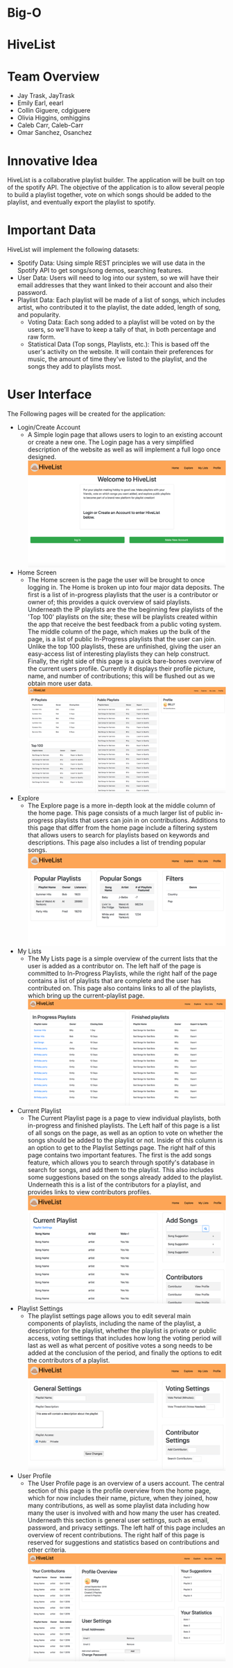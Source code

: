# Big-O

# HiveList

# Team Overview

* Jay Trask, JayTrask
* Emily Earl, eearl
* Collin Giguere, cdgiguere
* Olivia Higgins, omhiggins
* Caleb Carr, Caleb-Carr
* Omar Sanchez, Osanchez

# Innovative Idea

HiveList is a collaborative playlist builder. The application will be built on top of the spotify API. The objective of the application is to allow several people to build a playlist together, vote on which songs should be added to the playlist, and eventually export the playlist to spotify.

# Important Data

HiveList will implement the following datasets:
* Spotify Data: 
    Using simple REST principles we will use data in the Spotify API to get songs/song demos, searching features.
* User Data: 
    Users will need to log into our system, so we will have their email addresses that they want linked to their account and also their password.
* Playlist Data: 
    Each playlist will be made of a list of songs, which includes artist, who contributed it to the playlist, the date added, length of song, and popularity.
    * Voting Data:
    Each song added to a playlist will be voted on by the users, so we'll have to keep a tally of that, in both percentage and raw form.
    * Statistical Data (Top songs, Playlists, etc.):
    This is based off the user's activity on the website. It will contain their preferences for music, the amount of time they've listed to the playlist, and the songs they add to playlists most.


# User Interface

The Following pages will be created for the application:
* Login/Create Account
	* A Simple login page that allows users to login to an existing account or create a new one. The Login page has a very simplified description of the website as well as will implement a full logo once designed.
    ![Image1](img-templates/login_09_27.png)
* Home Screen
	* The Home screen is the page the user will be brought to once logging in. The Home is broken up into four major data deposits. The first is a list of in-progress playlists that the user is a contributor or owner of; this provides a quick overview of said playlists.
	Underneath the IP playlists are the the beginning few playlists of the 'Top 100' playlists on the site; these will be playlists created within the app that receive the best feedback from a public voting system. The middle column of the page, which
	makes up the bulk of the page, is a list of public In-Progress playlists that the user can join. Unlike the top 100 playlists, these are unfinished, giving the user an easy-access list of interesting playlists they can help construct. Finally, the right side of
	this page is a quick bare-bones overview of the current users profile. Currently it displays their profile picture, name, and number of contributions; this will be flushed out as we obtain more user data.
    ![Image](img-templates/home_09_27.png)
* Explore 
	* The Explore page is a more in-depth look at the middle column of the home page. This page consists of a much larger list of public in-progress playlists that users can join in on contributions. Additions to this page that differ from the
	home page include a filtering system that allows users to search for playlists based on keywords and descriptions. This page also includes a list of trending popular songs.
        ![Image](img-templates/explore_09_27.png)
* My Lists
	* The My Lists page is a simple overview of the current lists that the user is added as a contributor on. The left half of the page is committed to In-Progress Playlists, while the right half of the page contains a list of playlists that
	are complete and the user has contributed on. This page also contains links to all of the playlists, which bring up the current-playlist page.
        ![Image](img-templates/myLists_09_27.png)
* Current Playlist
	* The Current Playlist page is a page to view individual playlists, both in-progress and finished playlists. The Left half of this page is a list of all songs on the page, as well as an option to vote on whether the songs should be added to the playlist or not.
	Inside of this column is an option to get to the Playlist Settings page. The right half of this page contains two important features. The first is the add songs feature, which allows you to search through spotify's database in search for
	songs, and add them to the playlist. This also includes some suggestions based on the songs already added to the playlist. Underneath this is a list of the contributors for a playlist, and provides links to view contributors profiles.
        ![Image](img-templates/currentPlaylist_09_27.png)
* Playlist Settings
	* The playlist settings page allows you to edit several main components of playlists, including the name of the playlist, a description for the playlist, whether the playlist is private or public access, voting settings that includes how long the voting period
	will last as well as what percent of positive votes a song needs to be added at the conclusion of the period, and finally the options to edit the contributors of a playlist.
        ![Image](img-templates/playlistSettings_09_27.png)
* User Profile
	* The User Profile page is an overview of a users account. The central section of this page is the profile overview from the home page, which for now includes their name, picture, when they joined, how many contributions, as well as some playlist data including
	how many the user is involved with and how many the user has created. Underneath this section is general user settings, such as email, password, and privacy settings. The left half of this page includes an overview of recent contributions. The right half of this
	page is reserved for suggestions and statistics based on contributions and other criteria.
        ![Image](img-templates/profile_09_27.png)



